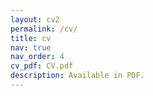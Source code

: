 ```yaml
---
layout: cv2
permalink: /cv/
title: cv
nav: true
nav_order: 4
cv_pdf: CV.pdf
description: Available in PDF.
---
```

